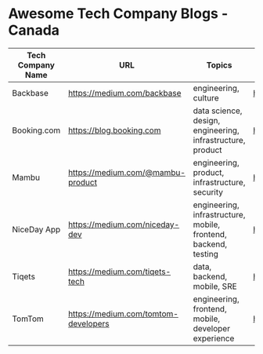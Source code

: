 # Awesome Tech Company Blogs - Canada

| Tech Company Name | URL | Topics | Github Orgs |
|-------------------|-----|--------|-------------|
| Backbase | https://medium.com/backbase | engineering, culture | https://github.com/Backbase |
| Booking.com | https://blog.booking.com | data science, design, engineering, infrastructure, product | https://github.com/bookingcom |
| Mambu | https://medium.com/@mambu-product | engineering, product, infrastructure, security | https://github.com/mambu-gmbh |
| NiceDay App | https://medium.com/niceday-dev | engineering, infrastructure, mobile, frontend, backend, testing | https://github.com/senseobservationsystems |
| Tiqets | https://medium.com/tiqets-tech | data, backend, mobile, SRE | https://github.com/Tiqets |
| TomTom | https://medium.com/tomtom-developers | engineering, frontend, mobile, developer experience | https://github.com/tomtom-international |
